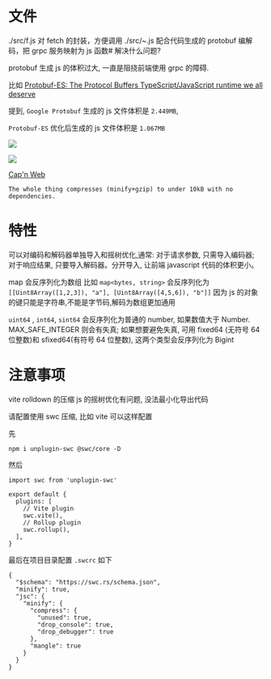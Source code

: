 # 文件

./src/f.js 对 fetch 的封装，方便调用
./src/~.js 配合代码生成的 protobuf 编解码，把 grpc 服务映射为 js 函数# 解决什么问题?





protobuf 生成 js 的体积过大, 一直是阻挠前端使用 grpc 的障碍.

比如 [Protobuf-ES: The Protocol Buffers TypeScript/JavaScript runtime we all deserve
](https://buf.build/blog/protobuf-es-the-protocol-buffers-typescript-javascript-runtime-we-all-deserve)

提到, `Google Protobuf` 生成的 js 文件体积是 `2.449MB`,

`Protobuf-ES` 优化后生成的 js 文件体积是 `1.067MB`

![](https://cdn.prod.website-files.com/6723e92f5d187330e4da8144/6747d26a4287b656e5d4aa61_pre-migration-2Z3PKPZG.png)

![](https://cdn.prod.website-files.com/6723e92f5d187330e4da8144/6747d26a68e9755d6d496161_post-migration-with-dts-RRRZUEYZ.png)

[Cap'n Web](https://github.com/cloudflare/capnweb)
```
The whole thing compresses (minify+gzip) to under 10kB with no dependencies.
```

# 特性

可以对编码和解码器单独导入和摇树优化,通常: 对于请求参数, 只需导入编码器; 对于响应结果, 只要导入解码器。分开导入, 让前端 javascript 代码的体积更小。

map 会反序列化为数组
比如 `map<bytes, string>`
会反序列化为 `[[Uint8Array([1,2,3]), "a"], [Uint8Array([4,5,6]), "b"]]`
因为 js 的对象的键只能是字符串,不能是字节码,解码为数组更加通用

`uint64` , `int64`, `sint64` 会反序列化为普通的 number, 如果数值大于 Number. MAX_SAFE_INTEGER 则会有失真; 如果想要避免失真, 可用 fixed64 (无符号 64 位整数)和 sfixed64(有符号 64 位整数), 这两个类型会反序列化为 Bigint

# 注意事项

vite rolldown 的压缩 js 的摇树优化有问题, 没法最小化导出代码

请配置使用 swc 压缩, 比如 vite 可以这样配置

先
```
npm i unplugin-swc @swc/core -D
```

然后

```
import swc from 'unplugin-swc'

export default {
  plugins: [
    // Vite plugin
    swc.vite(),
    // Rollup plugin
    swc.rollup(),
  ],
}
```

最后在项目目录配置 `.swcrc` 如下

```
{
  "$schema": "https://swc.rs/schema.json",
  "minify": true,
  "jsc": {
    "minify": {
      "compress": {
        "unused": true,
        "drop_console": true,
        "drop_debugger": true
      },
      "mangle": true
    }
  }
}
```